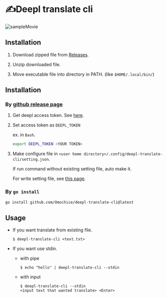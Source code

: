 # ✍️Deepl translate cli

![sampleMovie](https://i.gyazo.com/907bae0779d11c324576ee7777768312.gif)

## Installation

1. Download zipped file from [Releases](https://github.com/Omochice/deepl-translate-cli/releases).

2. Unzip downloaded file.

3. Move executable file into directory in PATH. (like `$HOME/.local/bin/`)


## Installation

### By [github release page](https://github.com/Omochice/deepl-translate-cli/releases)
1. Get deepl access token. See [here](https://www.deepl.com/docs-api).

2. Set access token as `DEEPL_TOKEN`

    ex. in `Bash`.

    ```bash
    export DEEPL_TOKEN <YOUR TOKEN>
    ```

3. Make configure file in `<user home directory>/.config/deepl-translate-cli/setting.json`.

    If run command without existing setting file, auto make it.

    For write setting file, see [this page](https://www.deepl.com/docs-api/translating-text/request/).

### By `go install`
```sh
go install github.com/Omochice/deepl-translate-cli@latest
```

## Usage

- If you want translate from existing file.
    ```console
    $ deepl-translate-cli <text.txt>
    ```

- If you want use stdin.
    - with pipe
        ```console
        $ echo "hello" | deepl-translate-cli --stdin
        ```
    - with input
        ```console
        $ deepl-translate-cli --stdin
        <input text that wanted translate> <Enter>
        ```
